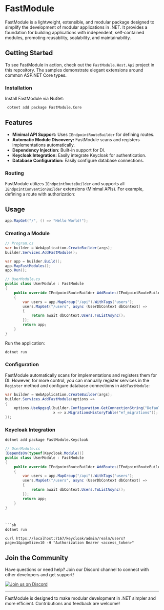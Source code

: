 # FastModule

FastModule is a lightweight, extensible, and modular package designed to simplify the development of modular applications in .NET. It provides a foundation for building applications with independent, self-contained modules, promoting reusability, scalability, and maintainability.

## Getting Started

To see FastModule in action, check out the `FastModule.Host.Api` project in this repository. The samples demonstrate elegant extensions around common ASP.NET Core types.

### Installation

Install FastModule via NuGet:

```sh
 dotnet add package FastModule.Core
```

## Features

- **Minimal API Support:** Uses `IEndpointRouteBuilder` for defining routes.
- **Automatic Module Discovery:** FastModule scans and registers implementations automatically.
- **Dependency Injection:** Built-in support for DI.
- **Keycloak Integration:** Easily integrate Keycloak for authentication.
- **Database Configuration:** Easily configure database connections.

### Routing

FastModule utilizes `IEndpointRouteBuilder` and supports all `IEndpointConventionBuilder` extensions (Minimal APIs). For example, defining a route with authorization:


## Usage


```csharp
app.MapGet("/", () => "Hello World!");
```

### Creating a Module

```csharp
// Program.cs
var builder = WebApplication.CreateBuilder(args);
builder.Services.AddFastModule();

var app = builder.Build();
app.MapFastModules();
app.Run();

// UserModule.cs
public class UserModule : FastModule
{
    public override IEndpointRouteBuilder AddRoutes(IEndpointRouteBuilder app)
    {
        var users = app.MapGroup("/api").WithTags("users");
        users.MapGet("/users", async (UserDbContext dbContext) =>
        {
            return await dbContext.Users.ToListAsync();
        });
        return app;
    }
}
```

Run the application:

```sh
dotnet run
```

### Configuration

FastModule automatically scans for implementations and registers them for DI. However, for more control, you can manually register services in the `Register` method and configure database connections in `AddFastModule`:

```csharp
var builder = WebApplication.CreateBuilder(args);
builder.Services.AddFastModule(options =>
{
    options.UseNpgsql(builder.Configuration.GetConnectionString("DefaultConnection"),
                      x => x.MigrationsHistoryTable("ef_migrations"));
});
```

### Keycloak Integration
```bash
dotnet add package FastModule.Keycloak
```

```csharp
// UserModule.cs
[DependsOn(typeof(Keycloak.Module))]
public class UserModule : FastModule
{
    public override IEndpointRouteBuilder AddRoutes(IEndpointRouteBuilder app)
    {
        var users = app.MapGroup("/api").WithTags("users");
        users.MapGet("/users", async (UserDbContext dbContext) =>
        {
            return await dbContext.Users.ToListAsync();
        });
        return app;
    }
}



```sh
dotnet run
```
```curl
curl https://localhost:7167/keycloak/admin/realm/users?page=1&pageSize=10 -H "Authorization Bearer <access_token>"
```    


## Join the Community

Have questions or need help? Join our Discord channel to connect with other developers and get support!

[![Join us on Discord](https://img.shields.io/discord/1343253554382639227?label=Join%20Our%20Discord&logo=discord&style=flat)](https://discord.gg/RYmZrv8a)

---

FastModule is designed to make modular development in .NET simpler and more efficient. Contributions and feedback are welcome!

